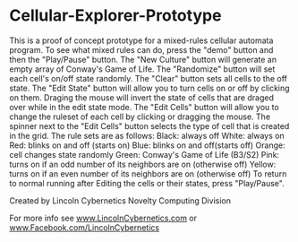 Cellular-Explorer-Prototype
===========================

This is a proof of concept prototype for a mixed-rules cellular automata program.  To see what mixed rules can do,
press the "demo" button and then the "Play/Pause" button.  The "New Culture" button will generate an empty array
of Conway's Game of Life.  The "Randomize" button will set each cell's on/off state randomly.  The "Clear" button
sets all cells to the off state.  The "Edit State" button will allow you to turn cells on or off by clicking on them. 
Draging the mouse will invert the state of cells that are draged over while in the edit state mode.
The "Edit Cells" button will allow you to change the ruleset of each cell by clicking or dragging the mouse.  The 
spinner next to the "Edit Cells" button selects the type of cell that is created in the grid.
The rule sets are as follows:
Black: always off
White: always on
Red:  blinks on and off (starts on)
Blue:  blinks on and off(starts off)
Orange: cell changes state randomly
Green: Conway's Game of Life (B3/S2)
Pink:   turns on if an odd number of its neighbors are on (otherwise off)
Yellow: turns on if an even number of its neighbors are on (otherwise off)
To return to normal running after Editing the cells or their states, press "Play/Pause".


Created by Lincoln Cybernetics Novelty Computing Division

For more info see 
www.LincolnCybernetics.com
or www.Facebook.com/LincolnCybernetics

